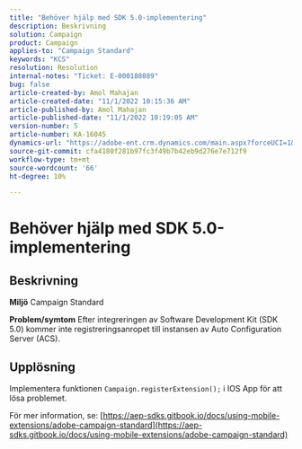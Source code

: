 ```yaml
---
title: "Behöver hjälp med SDK 5.0-implementering"
description: Beskrivning
solution: Campaign
product: Campaign
applies-to: "Campaign Standard"
keywords: "KCS"
resolution: Resolution
internal-notes: "Ticket: E-000188089"
bug: false
article-created-by: Amol Mahajan
article-created-date: "11/1/2022 10:15:36 AM"
article-published-by: Amol Mahajan
article-published-date: "11/1/2022 10:19:05 AM"
version-number: 5
article-number: KA-16045
dynamics-url: "https://adobe-ent.crm.dynamics.com/main.aspx?forceUCI=1&pagetype=entityrecord&etn=knowledgearticle&id=5079b61d-ce59-ed11-9561-6045bd006a22"
source-git-commit: cfa4180f281b97fc3f49b7b42eb9d276e7e712f9
workflow-type: tm+mt
source-wordcount: '66'
ht-degree: 10%

---
```


# Behöver hjälp med SDK 5.0-implementering

## Beskrivning

<b>Miljö</b>
Campaign Standard


<b>Problem/symtom</b>
Efter integreringen av Software Development Kit (SDK 5.0) kommer inte registreringsanropet till instansen av Auto Configuration Server (ACS).


## Upplösning


Implementera funktionen `Campaign.registerExtension();` i IOS App för att lösa problemet.

För mer information, se: [https://aep-sdks.gitbook.io/docs/using-mobile-extensions/adobe-campaign-standard](https://aep-sdks.gitbook.io/docs/using-mobile-extensions/adobe-campaign-standard)
